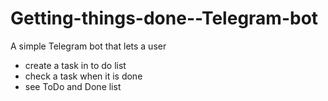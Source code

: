 # Getting-things-done--Telegram-bot
A simple Telegram bot that lets a user
  - create a task in to do list
  - check a task when it is done
  - see ToDo and Done list 

  
